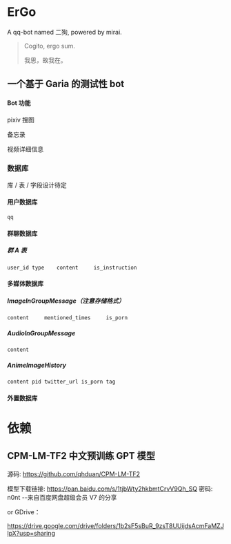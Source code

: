 # ErGo

A qq-bot named 二狗, powered by mirai.

> Cogito, ergo sum.
>
> 我思，故我在。

## 一个基于 Garia 的测试性 bot

#### Bot 功能

pixiv 搜图

备忘录

视频详细信息

### 数据库

库 / 表 / 字段设计待定

#### 用户数据库

    qq

#### 群聊数据库

##### 群 A 表

    user_id	type    content     is_instruction

#### 多媒体数据库

##### ImageInGroupMessage（注意存储格式）

    content     mentioned_times     is_porn

##### AudioInGroupMessage

    content

##### AnimeImageHistory

    content	pid	twitter_url	is_porn	tag

#### 外置数据库

# 依赖

## CPM-LM-TF2 中文预训练 GPT 模型

源码: https://github.com/qhduan/CPM-LM-TF2

模型下载链接: https://pan.baidu.com/s/1tjbWty2hkbmtCrvV9Qh_SQ 密码: n0nt
--来自百度网盘超级会员 V7 的分享

or GDrive：

https://drive.google.com/drive/folders/1b2sF5sBuR_9zsT8UUijdsAcmFaMZJlpX?usp=sharing

